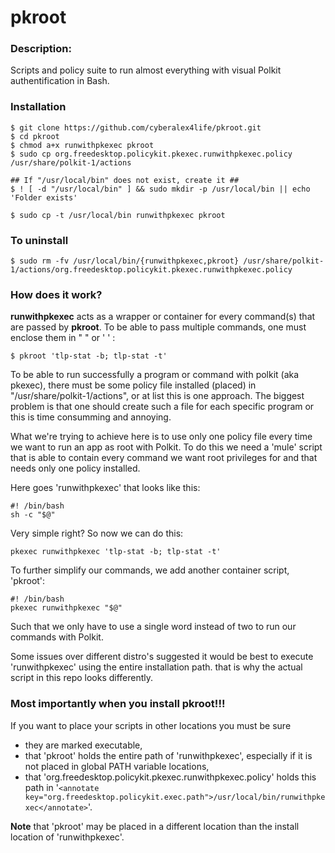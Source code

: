 # pkroot
### Description:
Scripts and policy suite to run almost everything with visual Polkit authentification in Bash.

### Installation
```
$ git clone https://github.com/cyberalex4life/pkroot.git
$ cd pkroot
$ chmod a+x runwithpkexec pkroot
$ sudo cp org.freedesktop.policykit.pkexec.runwithpkexec.policy /usr/share/polkit-1/actions

## If "/usr/local/bin" does not exist, create it ##
$ ! [ -d "/usr/local/bin" ] && sudo mkdir -p /usr/local/bin || echo 'Folder exists'

$ sudo cp -t /usr/local/bin runwithpkexec pkroot
```

### To uninstall
```
$ sudo rm -fv /usr/local/bin/{runwithpkexec,pkroot} /usr/share/polkit-1/actions/org.freedesktop.policykit.pkexec.runwithpkexec.policy
```

### How does it work?
**runwithpkexec** acts as a wrapper or container for every command(s) that are passed by **pkroot**. To be able to pass multiple commands, one must enclose them in " " or ' ' :
```
$ pkroot 'tlp-stat -b; tlp-stat -t'
```
To be able to run successfully a program or command with polkit (aka pkexec), there must be some policy file installed (placed) in "/usr/share/polkit-1/actions", or at list this is one approach. The biggest problem is that one should create such a file for each specific program or this is time consumming and annoying.

What we're trying to achieve here is to use only one policy file every time we want to run an app as root with Polkit. To do this we need a 'mule' script that is able to contain every command we want root privileges for and that needs only one policy installed.

Here goes 'runwithpkexec' that looks like this:
```
#! /bin/bash
sh -c "$@"
```

Very simple right? So now we can do this:
```
pkexec runwithpkexec 'tlp-stat -b; tlp-stat -t'
```

To further simplify our commands, we add another container script, 'pkroot':
```
#! /bin/bash
pkexec runwithpkexec "$@"
```
Such that we only have to use a single word instead of two to run our commands with Polkit.

Some issues over different distro's suggested it would be best to execute 'runwithpkexec' using the entire installation path. that is why the actual script in this repo looks differently.

### Most importantly when you install pkroot!!!
If you want to place your scripts in other locations you must be sure

* they are marked executable,
* that 'pkroot' holds the entire path of 'runwithpkexec', especially if it is not placed in global PATH variable locations,
* that 'org.freedesktop.policykit.pkexec.runwithpkexec.policy' holds this path in '`<annotate key="org.freedesktop.policykit.exec.path">/usr/local/bin/runwithpkexec</annotate>`'.

**Note** that 'pkroot' may be placed in a different location than the  install location of 'runwithpkexec'.
